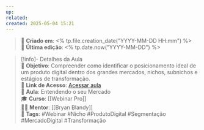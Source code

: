 ```yaml
---
up: 
related: 
created: 2025-05-04 15:21
---
```

> 📅 **Criado em**: <% tp.file.creation_date("YYYY-MM-DD HH:mm") %>  
> 📅 **Última edição**: <% tp.date.now("YYYY-MM-DD") %>

> [!info]- Detalhes da Aula  
> 🎯 **Objetivo**: Compreender como identificar o posicionamento ideal de um produto digital dentro dos grandes mercados, nichos, subnichos e estágios de transformação.  
> 🔗 **Link de Acesso**: [Acessar aula](https://webinarpro.themembers.com.br/curso/3168/entendendo-o-seu-mercado/b6259288-1942-484a-bff3-3a983ad0237f)  
> 📖 **Aula**: Entendendo o seu Mercado  
> 🎓 **Curso**: [[Webinar Pro]]  
> 🧑‍🏫 **Mentor**: [[Bryan Blandy]]  
> 🔖 **Tags**: #Webinar #Nicho #ProdutoDigital #Segmentação #MercadoDigital #Transformação  
 
